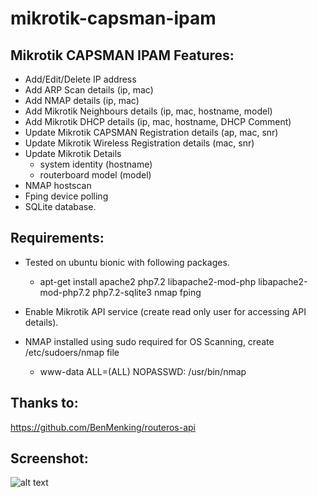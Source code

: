 mikrotik-capsman-ipam
=============

## Mikrotik CAPSMAN IPAM Features:
* Add/Edit/Delete IP address
* Add ARP Scan details (ip, mac)
* Add NMAP details (ip, mac)
* Add Mikrotik Neighbours details (ip, mac, hostname, model)
* Add Mikrotik DHCP details (ip, mac, hostname, DHCP Comment)
* Update Mikrotik CAPSMAN Registration details (ap, mac, snr)
* Update Mikrotik Wireless Registration details (mac, snr)
* Update Mikrotik Details
  * system identity (hostname)
  * routerboard model (model)
* NMAP hostscan
* Fping device polling
* SQLite database.

## Requirements:
* Tested on ubuntu bionic with following packages.
  * apt-get install apache2 php7.2 libapache2-mod-php libapache2-mod-php7.2 php7.2-sqlite3 nmap fping

* Enable Mikrotik API service (create read only user for accessing API details).

* NMAP installed using sudo required for OS Scanning, create /etc/sudoers/nmap file 
  * www-data ALL=(ALL) NOPASSWD: /usr/bin/nmap


## Thanks to:
https://github.com/BenMenking/routeros-api

## Screenshot:
![alt text](https://github.com/germaguire/mikrotik-capsman-ipam/blob/main/devices.png?raw=true)

